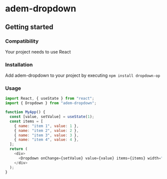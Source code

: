 # adem-dropdown

## Getting started

### Compatibility

Your project needs to use React

### Installation

Add adem-dropdown to your project by executing `npm install dropdown-op`

### Usage

```js
import React, { useState } from "react";
import { Dropdown } from "adem-dropdown";

function MyApp() {
  const [value, setValue] = useState(1);
  const items = [
    { name: "item 1", value: 1 },
    { name: "item 2", value: 2 },
    { name: "item 3", value: 3 },
    { name: "item 4", value: 4 },
  ];
  return (
    <div>
      <Dropdown onChange={setValue} value={value} items={items} width="100px" iconSrc={/* icon src */}  />
    </div>
  );
}
```
